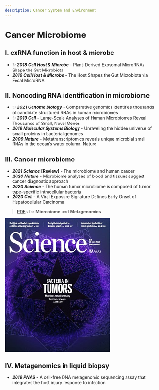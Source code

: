 ```yaml
---
description: Cancer System and Environment
---
```


# Cancer Microbiome

## I. exRNA function **in host & microbe**

* ✨ _**2018 Cell Host & Microbe**_ - Plant-Derived Exosomal MicroRNAs Shape the Gut Microbiota. 
* _**2016 Cell Host & Microbe**_ - The Host Shapes the Gut Microbiota via Fecal MicroRNA

## II. Noncoding RNA identification in microbiome

* ✨ _**2021 Genome Biology**_ - Comparative genomics identifies thousands of candidate structured RNAs in human microbiomes
* ✨ _**2019 Cell**_ - Large-Scale Analyses of Human Microbiomes Reveal Thousands of Small, Novel Genes
* _**2019 Molecular Systems Biology**_ - Unraveling the hidden universe of small proteins in bacterial genomes
* _**2009 Nature**_ - Metatranscriptomics reveals unique microbial small RNAs in the ocean’s water column. Nature

## **III. Cancer microbiome**

* _**2021 Science**_ **\[Review\]** - The microbiome and human cancer
* _**2020 Nature**_ - Microbiome analyses of blood and tissues suggest cancer diagnostic approach 
* _**2020 Science**_ - The human tumor microbiome is composed of tumor type–specific intracellular bacteria
* _**2020 Cell**_ - A Viral Exposure Signature Defines Early Onset of Hepatocellular Carcinoma

> [PDF](https://cloud.tsinghua.edu.cn/d/f72ee6992a1e4ec78044/?p=%2FCancer%20Microbiome&mode=list)s for **Microbiome** and **Metagenomics**

![2020 Science - Bacteria in Tumors](../../../.gitbook/assets/2020-science-the-human-tumor-microbiome-is-composed-of-tumor-type-specific-intracellular-bacteria-cover.jpg)



## **IV. Metagenomics in liquid biopsy**

* _**2019 PNAS**_ -  A cell-free DNA metagenomic sequencing assay that integrates the host injury response to infection

